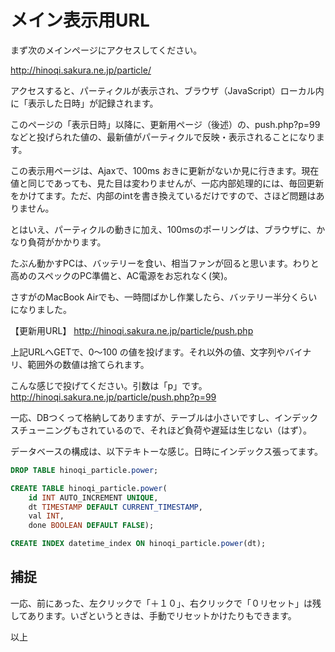 # メイン表示用URL

まず次のメインページにアクセスしてください。

http://hinoqi.sakura.ne.jp/particle/

アクセスすると、パーティクルが表示され、ブラウザ（JavaScript）ローカル内に「表示した日時」が記録されます。

このページの「表示日時」以降に、更新用ページ（後述）の、push.php?p=99 などと投げられた値の、最新値がパーティクルで反映・表示されることになります。

この表示用ページは、Ajaxで、100ms おきに更新がないか見に行きます。現在値と同じであっても、見た目は変わりませんが、一応内部処理的には、毎回更新をかけてます。ただ、内部のintを書き換えているだけですので、さほど問題はありません。

とはいえ、パーティクルの動きに加え、100msのポーリングは、ブラウザに、かなり負荷がかかります。

たぶん動かすPCは、バッテリーを食い、相当ファンが回ると思います。わりと高めのスペックのPC準備と、AC電源をお忘れなく(笑)。

さすがのMacBook Airでも、一時間ばかし作業したら、バッテリー半分くらいになりました。


【更新用URL】
http://hinoqi.sakura.ne.jp/particle/push.php

上記URLへGETで、0〜100 の値を投げます。それ以外の値、文字列やバイナリ、範囲外の数値は捨てられます。

こんな感じで投げてください。引数は「p」です。
http://hinoqi.sakura.ne.jp/particle/push.php?p=99

一応、DBつくって格納してありますが、テーブルは小さいですし、インデックスチューニングもされているので、それほど負荷や遅延は生じない（はず）。

データベースの構成は、以下テキトーな感じ。日時にインデックス張ってます。
```sql
DROP TABLE hinoqi_particle.power;

CREATE TABLE hinoqi_particle.power(
	id INT AUTO_INCREMENT UNIQUE, 
	dt TIMESTAMP DEFAULT CURRENT_TIMESTAMP, 
	val INT, 
	done BOOLEAN DEFAULT FALSE);

CREATE INDEX datetime_index ON hinoqi_particle.power(dt);
```

## 捕捉
一応、前にあった、左クリックで「＋１０」、右クリックで「０リセット」は残してあります。いざというときは、手動でリセットかけたりもできます。


以上
